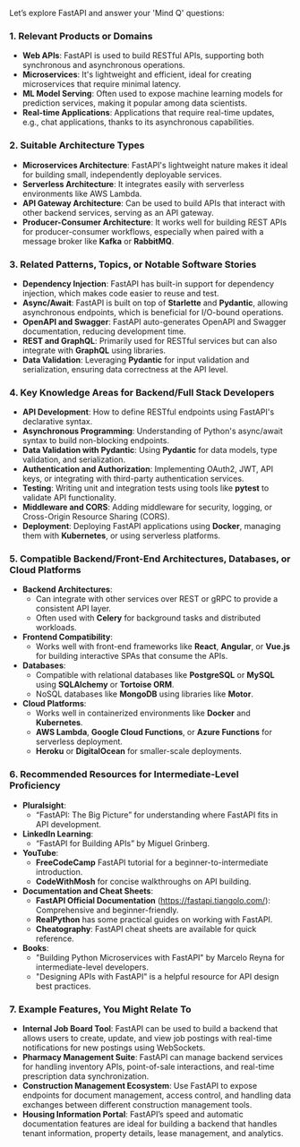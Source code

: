 Let’s explore FastAPI and answer your 'Mind Q' questions:

### 1. **Relevant Products or Domains**
   - **Web APIs**: FastAPI is used to build RESTful APIs, supporting both synchronous and asynchronous operations.
   - **Microservices**: It's lightweight and efficient, ideal for creating microservices that require minimal latency.
   - **ML Model Serving**: Often used to expose machine learning models for prediction services, making it popular among data scientists.
   - **Real-time Applications**: Applications that require real-time updates, e.g., chat applications, thanks to its asynchronous capabilities.

### 2. **Suitable Architecture Types**
   - **Microservices Architecture**: FastAPI's lightweight nature makes it ideal for building small, independently deployable services.
   - **Serverless Architecture**: It integrates easily with serverless environments like AWS Lambda.
   - **API Gateway Architecture**: Can be used to build APIs that interact with other backend services, serving as an API gateway.
   - **Producer-Consumer Architecture**: It works well for building REST APIs for producer-consumer workflows, especially when paired with a message broker like **Kafka** or **RabbitMQ**.

### 3. **Related Patterns, Topics, or Notable Software Stories**
   - **Dependency Injection**: FastAPI has built-in support for dependency injection, which makes code easier to reuse and test.
   - **Async/Await**: FastAPI is built on top of **Starlette** and **Pydantic**, allowing asynchronous endpoints, which is beneficial for I/O-bound operations.
   - **OpenAPI and Swagger**: FastAPI auto-generates OpenAPI and Swagger documentation, reducing development time.
   - **REST and GraphQL**: Primarily used for RESTful services but can also integrate with **GraphQL** using libraries.
   - **Data Validation**: Leveraging **Pydantic** for input validation and serialization, ensuring data correctness at the API level.

### 4. **Key Knowledge Areas for Backend/Full Stack Developers**
   - **API Development**: How to define RESTful endpoints using FastAPI's declarative syntax.
   - **Asynchronous Programming**: Understanding of Python's async/await syntax to build non-blocking endpoints.
   - **Data Validation with Pydantic**: Using **Pydantic** for data models, type validation, and serialization.
   - **Authentication and Authorization**: Implementing OAuth2, JWT, API keys, or integrating with third-party authentication services.
   - **Testing**: Writing unit and integration tests using tools like **pytest** to validate API functionality.
   - **Middleware and CORS**: Adding middleware for security, logging, or Cross-Origin Resource Sharing (CORS).
   - **Deployment**: Deploying FastAPI applications using **Docker**, managing them with **Kubernetes**, or using serverless platforms.

### 5. **Compatible Backend/Front-End Architectures, Databases, or Cloud Platforms**
   - **Backend Architectures**:
     - Can integrate with other services over REST or gRPC to provide a consistent API layer.
     - Often used with **Celery** for background tasks and distributed workloads.
   - **Frontend Compatibility**:
     - Works well with front-end frameworks like **React**, **Angular**, or **Vue.js** for building interactive SPAs that consume the APIs.
   - **Databases**:
     - Compatible with relational databases like **PostgreSQL** or **MySQL** using **SQLAlchemy** or **Tortoise ORM**.
     - NoSQL databases like **MongoDB** using libraries like **Motor**.
   - **Cloud Platforms**:
     - Works well in containerized environments like **Docker** and **Kubernetes**.
     - **AWS Lambda**, **Google Cloud Functions**, or **Azure Functions** for serverless deployment.
     - **Heroku** or **DigitalOcean** for smaller-scale deployments.

### 6. **Recommended Resources for Intermediate-Level Proficiency**
   - **Pluralsight**:
     - “FastAPI: The Big Picture” for understanding where FastAPI fits in API development.
   - **LinkedIn Learning**:
     - “FastAPI for Building APIs” by Miguel Grinberg.
   - **YouTube**:
     - **FreeCodeCamp** FastAPI tutorial for a beginner-to-intermediate introduction.
     - **CodeWithMosh** for concise walkthroughs on API building.
   - **Documentation and Cheat Sheets**:
     - **FastAPI Official Documentation** (https://fastapi.tiangolo.com/): Comprehensive and beginner-friendly.
     - **RealPython** has some practical guides on working with FastAPI.
     - **Cheatography**: FastAPI cheat sheets are available for quick reference.
   - **Books**:
     - "Building Python Microservices with FastAPI" by Marcelo Reyna for intermediate-level developers.
     - "Designing APIs with FastAPI" is a helpful resource for API design best practices.

### 7. **Example Features, You Might Relate To**
   - **Internal Job Board Tool**: FastAPI can be used to build a backend that allows users to create, update, and view job postings with real-time notifications for new postings using WebSockets.
   - **Pharmacy Management Suite**: FastAPI can manage backend services for handling inventory APIs, point-of-sale interactions, and real-time prescription data synchronization.
   - **Construction Management Ecosystem**: Use FastAPI to expose endpoints for document management, access control, and handling data exchanges between different construction management tools.
   - **Housing Information Portal**: FastAPI’s speed and automatic documentation features are ideal for building a backend that handles tenant information, property details, lease management, and analytics.